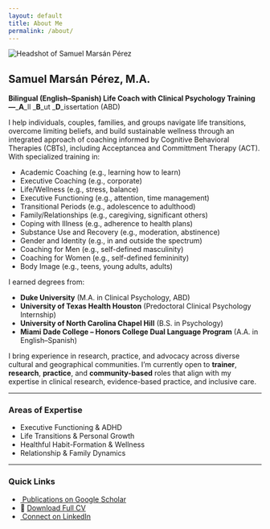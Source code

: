 ```yaml
---
layout: default
title: About Me
permalink: /about/
---
```


<img src="{{ '/assets/headshot.jpg' | relative_url }}"
     alt="Headshot of Samuel Marsán Pérez"
     class="headshot" />

## Samuel Marsán Pérez, M.A.  
**Bilingual (English–Spanish) Life Coach with Clinical Psychology Training—**_**A**_ll _**B**_ut _**D**_issertation (ABD)

I help individuals, couples, families, and groups navigate life transitions, overcome limiting beliefs, and build sustainable wellness through an integrated approach of coaching informed by Cognitive Behavioral Therapies (CBTs), including Acceptancea and Committment Therapy (ACT). With specialized training in:

- Academic Coaching (e.g., learning how to learn)
- Executive Coaching (e.g., corporate)
- Life/Wellness (e.g., stress, balance)
- Executive Functioning (e.g., attention, time management)
- Transitional Periods (e.g., adolescence to adulthood)
- Family/Relationships (e.g., caregiving, significant others)
- Coping with Illness (e.g., adherence to health plans)
- Substance Use and Recovery (e.g., moderation, abstinence)
- Gender and Identity (e.g., in and outside the spectrum)
- Coaching for Men (e.g., self-defined masculinity)
- Coaching for Women (e.g., self-defined femininity)
- Body Image (e.g., teens, young adults, adults)

I earned degrees from:

- **Duke University** (M.A. in Clinical Psychology, ABD)  
- **University of Texas Health Houston** (Predoctoral Clinical Psychology Internship)  
- **University of North Carolina Chapel Hill** (B.S. in Psychology)  
- **Miami Dade College – Honors College Dual Language Program** (A.A. in English–Spanish)

I bring experience in research, practice, and advocacy across diverse cultural and geographical communities. I’m currently open to **trainer**, **research**, **practice**, and **community-based** roles that align with my expertise in clinical research, evidence-based practice, and inclusive care.

---

### Areas of Expertise

- Executive Functioning & ADHD  
- Life Transitions & Personal Growth  
- Healthful Habit-Formation & Wellness  
- Relationship & Family Dynamics  

---

### Quick Links

<ul class="quick-links">
  <li>
    <a href="https://scholar.google.com/citations?hl=en&user=eGQIUA8AAAAJ"
       target="_blank" rel="noopener">
      <!-- Google Scholar SVG icon -->
      <img
        src="{{ '/assets/icons/google-scholar.svg' | relative_url }}"
        alt=""
        class="quick-link-icon" />
      Publications on Google Scholar
    </a>
  </li>
  <li>
    📄 <a href="/assets/Samuel_Marsan_CV_2025.pdf"
          target="_blank" rel="noopener">
      Download Full CV
    </a>
  </li>
  <li>
    <a href="https://www.linkedin.com/in/samuel-mars%C3%A1n-p%C3%A9rez-m-a-87961597"
       target="_blank" rel="noopener">
      <!-- LinkedIn PNG icon -->
      <img
        src="{{ '/assets/icons/LinkedIn.png' | relative_url }}"
        alt=""
        class="quick-link-icon" />
      Connect on LinkedIn
    </a>
  </li>
</ul>
